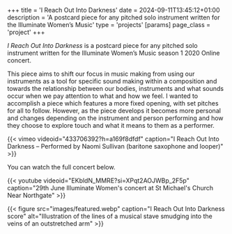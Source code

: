 +++
title = 'I Reach Out Into Darkness'
date = 2024-09-11T13:45:12+01:00
description = 'A postcard piece for any pitched solo instrument written for the Illuminate Women’s Music'
type = 'projects'
[params]
    page_class = 'project'
+++

*I Reach Out Into Darkness* is a postcard piece for any pitched solo instrument written for the Illuminate Women’s Music season 1 2020 Online concert. 

This piece aims to shift our focus in music making from using our instruments as a tool for specific sound making within a composition and towards the relationship between our bodies, instruments and what sounds occur when we pay attention to what and how we feel. I wanted to accomplish a piece which features a more fixed opening, with set pitches for all to follow. However, as the piece develops it becomes more personal and changes depending on the instrument and person
performing and how they choose to explore touch and what it means to them as a performer.

{{< vimeo videoid="433706392?h=a169f8dfdf" caption="I Reach Out Into Darkness – Performed by Naomi Sullivan (baritone saxophone and looper)" >}}

You can watch the full concert below.

{{< youtube videoid="EKbldN_MMRE?si=XPqt2AOJWBp_2F5p" caption="29th June Illuminate Women's concert at St Michael's Church Near Northgate" >}}

{{< figure src="images/featured.webp" caption="I Reach Out Into Darkness score" alt="Illustration of the lines of a musical stave smudging into the veins of an outstretched arm" >}}